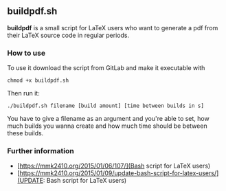 ## buildpdf.sh
**buildpdf** is a small script for LaTeX users who want to generate a pdf from their LaTeX source code in regular periods.

### How to use

To use it download the script from GitLab and make it executable with

```
chmod +x buildpdf.sh
```

Then run it:

```
./buildpdf.sh filename [build amount] [time between builds in s]
```

You have to give a filename as an argument and you're able to set, how much builds you wanna create and how much time should be between these builds.

### Further information

 - [https://mmk2410.org/2015/01/06/107/](Bash script for LaTeX users)
 - [https://mmk2410.org/2015/01/09/update-bash-script-for-latex-users/](UPDATE: Bash script for LaTeX users)